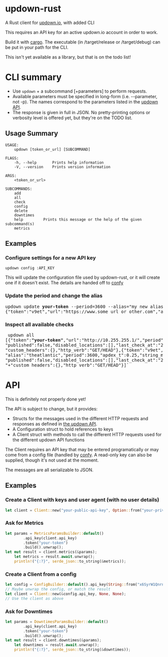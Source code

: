 # updown-rust
A Rust client for [updown.io](https://updown.io), with added CLI 

This requires an API key for an active updown.io account in order to work.

Build it with [cargo](https://doc.rust-lang.org/cargo/commands/cargo-build.html). The executable (in /target/release or /target/debug) can be put in your path for the CLI.

This isn't yet available as a library, but that is on the todo list!

# CLI summary

 + Use `updown` + a subcommand [+parameters] to perform requests.
 + Available parameters must be specified in long-form (i.e. --parameter, not -p). The names correspond to the parameters listed in the [updown API](https://updown.io/api).
 + The response is given in full in JSON. No pretty-printing options or verbosity level is offered yet, but they're on the TODO list.


## Usage Summary

```
USAGE:
    updown [token_or_url] [SUBCOMMAND]

FLAGS:
    -h, --help       Prints help information
    -V, --version    Prints version information

ARGS:
    <token_or_url>    

SUBCOMMANDS:
    add          
    all          
    check        
    config       
    delete       
    downtimes    
    help         Prints this message or the help of the given subcommand(s)
    metrics  
```

## Examples

### Configure settings for a new API key

`updown config :API_KEY`

This will update the configuration file used by updown-rust, or it will create one if it doesn't exist. The details are handed off to [confy](https://docs.rs/confy/0.4.0/confy/)

### Update the period and change the alias

<pre>updown update <b>your-token</b> --period=3600 --alias="my new alias"
{"token":"v9et","url":"https://www.some_url_or_other.com","alias":"something or other","period":3600,"apdex_t":0.25,"string_match":"","enabled":true,"published":false,"disabled_locations":[],"last_check_at":"2020-10-10T00:25:42Z","custom_headers":{},"http_verb":"GET/HEAD"}</pre>

### Inspect all available checks

<pre> updown all
[{"token":<b>"your-token"</b>,"url":"http://10.255.255.1/","period":3600,"apdex_t":0.5,"enabled":true,
"published":false,"disabled_locations":[],"last_check_at":"2020-10-09T21:20:39Z",
"custom_headers":{},"http_verb":"GET/HEAD"},{"token":"v9et","url":"https://www.theatlantic.com/",
"alias":"theatlantic","period":3600,"apdex_t":0.25,"string_match":"","enabled":true,
"published":false,"disabled_locations":[],"last_check_at":"2020-10-09T21:26:28Z",
"+"custom_headers":{},"http_verb":"GET/HEAD"}]`
</pre>


# API

This is definitely not properly done yet!

The API is subject to change, but it provides:

 + Structs for the messages used in the different HTTP requests and responses as defined in [the updown API](https://updown.io/api).
 + A Configuration struct to hold references to keys
 + A Client struct with methods to call the different HTTP requests used for the different updown API functions
 
The Client requires an API key that may be entered programatically or may come from a config file (handled by [confy](https://docs.rs/confy/0.4.0/confy). A read-only key can also be supplied, though it's not used at the moment.

The messages are all serializable to JSON. 

## Examples

### Create a Client with keys and user agent (with no user details)
```rust
let client = Client::new("your-public-api-key", Option::from("your-private-api-key"), None);
```

### Ask for Metrics
```rust
let params = MetricsParamsBuilder::default()
        .api_key(client.api_key)
        .token("your-token")
        .build().unwrap();
let mut result = client.metrics(&params);
    let metrics = result.await.unwrap();
    println!("{:?}", serde_json::to_string(&metrics));
```

### Create a Client from a config
```rust
let config = ConfigBuilder::default().api_key(String::from("x6SyrW1Qnrn1sqyhyTqA")).build();
// Maybe unwrap the config, or match the result
let client = Client::new(&config.api_key, None, None);
// Use the client as above
```

### Ask for Downtimes

```rust
let params = DowntimesParamsBuilder::default()
        .api_key(client.api_key)
        .token("your-token")
        .build().unwrap();
let mut result = client.downtimes(&params);
    let downtimes = result.await.unwrap();
    println!("{:?}", serde_json::to_string(&downtimes));
```






